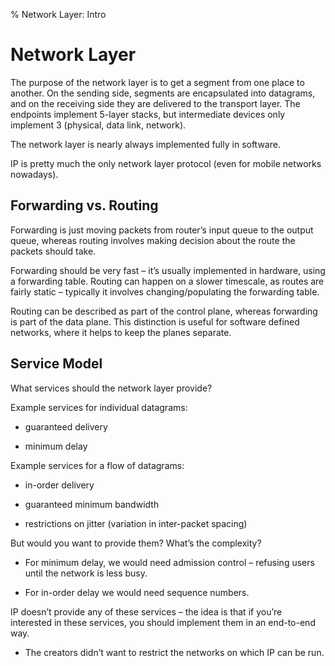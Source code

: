 % Network Layer: Intro

# Network Layer

The purpose of the network layer is to get a segment from one place to another. On the sending side, segments are encapsulated into datagrams, and on the receiving side they are delivered to the transport layer. The endpoints implement 5-layer stacks, but intermediate devices only implement 3 (physical, data link, network).

The network layer is nearly always implemented fully in software.

IP is pretty much the only network layer protocol (even for mobile networks nowadays).

## Forwarding vs. Routing

Forwarding is just moving packets from router’s input queue to the output queue, whereas routing involves making decision about the route the packets should take.

Forwarding should be very fast – it’s usually implemented in hardware, using a forwarding table. Routing can happen on a slower timescale, as routes are fairly static – typically it involves changing/populating the forwarding table.

Routing can be described as part of the control plane, whereas forwarding is part of the data plane. This distinction is useful for software defined networks, where it helps to keep the planes separate.

## Service Model

What services should the network layer provide?

Example services for individual datagrams:

- guaranteed delivery

- minimum delay

Example services for a flow of datagrams:

- in-order delivery

- guaranteed minimum bandwidth

- restrictions on jitter (variation in inter-packet spacing)

But would you want to provide them? What’s the complexity?

- For minimum delay, we would need admission control – refusing users until the network is less busy.

- For in-order delay we would need sequence numbers.

IP doesn’t provide any of these services – the idea is that if you’re interested in these services, you should implement them in an end-to-end way.

- The creators didn’t want to restrict the networks on which IP can be run.
